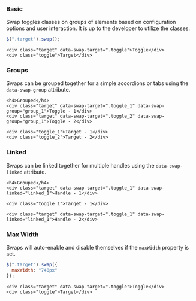 ### Basic

Swap toggles classes on groups of elements based on configuration options and user interaction. It is up to the developer to utilize the classes. 

```javascript
$(".target").swap();
```

```markup
<div class="target" data-swap-target=".toggle">Toggle</div>
<div class="toggle">Target</div>
```

### Groups

Swaps can be grouped together for a simple accordions or tabs using the `data-swap-group` attribute.

```markup
<h4>Grouped</h4>
<div class="target" data-swap-target=".toggle_1" data-swap-group="group_1">Toggle - 1</div>
<div class="target" data-swap-target=".toggle_2" data-swap-group="group_1">Toggle - 2</div>

<div class="toggle_1">Target - 1</div>
<div class="toggle_2">Target - 2</div>
```

### Linked

Swaps can be linked together for multiple handles using the `data-swap-linked` attribute.

```markup
<h4>Grouped</h4>
<div class="target" data-swap-target=".toggle_1" data-swap-linked="linked_1">Handle - 1</div>

<div class="toggle_1">Target - 1</div>

<div class="target" data-swap-target=".toggle_1" data-swap-linked="linked_1">Handle - 2</div>
```

### Max Width

Swaps will auto-enable and disable themselves if the `maxWidth` property is set.

```javascript
$(".target").swap({
  maxWidth: "740px"
});
```

```markup
<div class="target" data-swap-target=".toggle">Toggle</div>
<div class="toggle">Target</div>
```
